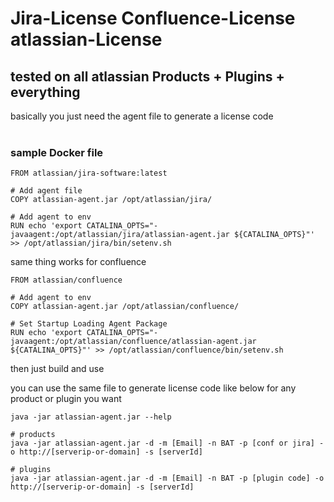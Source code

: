 # Jira-License Confluence-License atlassian-License

## tested on all atlassian Products + Plugins + everything

basically you just need the agent file to generate a license code <br><br>

### sample Docker file

```
FROM atlassian/jira-software:latest

# Add agent file
COPY atlassian-agent.jar /opt/atlassian/jira/

# Add agent to env
RUN echo 'export CATALINA_OPTS="-javaagent:/opt/atlassian/jira/atlassian-agent.jar ${CATALINA_OPTS}"' >> /opt/atlassian/jira/bin/setenv.sh
```

same thing works for confluence

```
FROM atlassian/confluence

# Add agent to env
COPY atlassian-agent.jar /opt/atlassian/confluence/

# Set Startup Loading Agent Package
RUN echo 'export CATALINA_OPTS="-javaagent:/opt/atlassian/confluence/atlassian-agent.jar ${CATALINA_OPTS}"' >> /opt/atlassian/confluence/bin/setenv.sh
```

then just build and use <br>

you can use the same file to generate license code like below for any product or plugin you want

```
java -jar atlassian-agent.jar --help

# products
java -jar atlassian-agent.jar -d -m [Email] -n BAT -p [conf or jira] -o http://[serverip-or-domain] -s [serverId]

# plugins
java -jar atlassian-agent.jar -d -m [Email] -n BAT -p [plugin code] -o http://[serverip-or-domain] -s [serverId]
```
